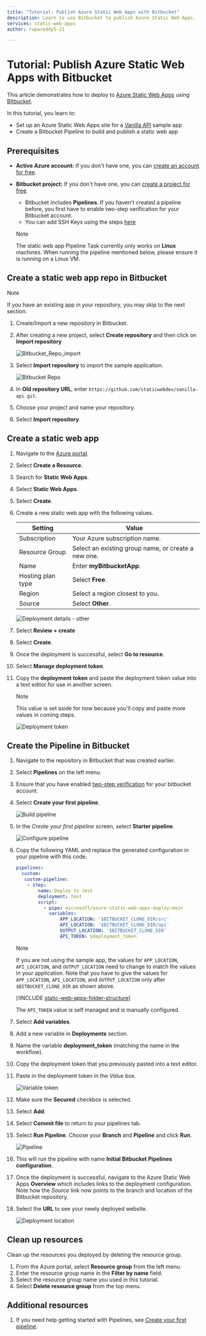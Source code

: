 ```yaml
---
title: "Tutorial: Publish Azure Static Web Apps with Bitbucket"
description: Learn to use Bitbucket to publish Azure Static Web Apps.
services: static-web-apps
author: rupareddy5-21

---
```


# Tutorial: Publish Azure Static Web Apps with Bitbucket

This article demonstrates how to deploy to [Azure Static Web Apps](./overview.md) using [Bitbucket](https://bitbucket.org/).

In this tutorial, you learn to:

- Set up an Azure Static Web Apps site for a [Vanilla API](https://github.com/staticwebdev/vanilla-api.git) sample app
- Create a Bitbucket Pipeline to build and publish a static web app

## Prerequisites

- **Active Azure account:** If you don't have one, you can [create an account for free](https://azure.microsoft.com/free/).
- **Bitbucket project:** If you don't have one, you can [create a project for free](https://confluence.atlassian.com/bitbucketserver/creating-projects-776639848.html).
  - Bitbucket includes **Pipelines**.  If you haven't created a pipeline before, you first have to enable two-step verification for your Bitbucket account.
  - You can add SSH Keys using the steps [here](https://support.atlassian.com/bitbucket-cloud/docs/set-up-an-ssh-key/)
  
  
   > [!NOTE]
   > The static web app Pipeline Task currently only works on **Linux** machines. When running the pipeline mentioned below, please ensure it is running on a Linux VM.

## Create a static web app repo in Bitbucket

  > [!NOTE]
  > If you have an existing app in your repository, you may skip to the next section.

1. Create/Import a new repository in Bitbucket.

1. After creating a new project, select **Create repository** and then click on **Import repository**
 
    ![Bitbucket_Repo_import](media/publish-bitbucket/import-repo.jpeg)

1. Select **Import repository** to import the sample application.
  
    ![Bitbucket Repo](media/publish-bitbucket/bitbucket-repo.png) 

1. In **Old repository URL**, enter `https://github.com/staticwebdev/vanilla-api.git`.

1. Choose your project and name your repository.

1. Select **Import repository**.

## Create a static web app

1. Navigate to the [Azure portal](https://portal.azure.com).

1. Select **Create a Resource**.

1. Search for **Static Web Apps**.

1. Select **Static Web Apps**.

1. Select **Create**.

1. Create a new static web app with the following values.

    | Setting | Value |
    |---|---|
    | Subscription | Your Azure subscription name. |
    | Resource Group | Select an existing group name, or create a new one. |
    | Name | Enter **myBitbucketApp**. |
    | Hosting plan type | Select **Free**. |
    | Region | Select a region closest to you. |
    | Source | Select **Other**. |

    ![Deployment details - other](media/publish-bitbucket/azure-portal-static-web-apps-bitbucket.png)


1. Select **Review + create**

1. Select **Create**.

1. Once the deployment is successful, select **Go to resource**.

1. Select **Manage deployment token**.

1. Copy the **deployment token** and paste the deployment token value into a text editor for use in another screen.

    > [!NOTE]
    > This value is set aside for now because you'll copy and paste more values in coming steps.

    ![Deployment token](media/publish-bitbucket/deployment-token.png)

## Create the Pipeline in Bitbucket

1. Navigate to the repository in Bitbucket that was created earlier.

2. Select **Pipelines** on the left menu.

3. Ensure that you have enabled [two-step verification](https://github.com/rupareddy5-21/bitbucket-documentation#prerequisites) for your bitbucket account.

4. Select **Create your first pipeline**.

    ![Build pipeline](media/publish-bitbucket/select-pipeline.png)

5. In the *Create your first pipeline* screen, select **Starter pipeline**.

    ![Configure pipeline](media/publish-bitbucket/starter-pipeline.png)

6. Copy the following YAML and replace the generated configuration in your pipeline with this code.

    ```yaml
    pipelines:
      custom:
       custom-pipeline:
        - step: 
            name: Deploy to test
            deployment: test
            script:
              - pipe: microsoft/azure-static-web-apps-deploy:main
                variables:
                    APP_LOCATION: '$BITBUCKET_CLONE_DIR/src'
                    API_LOCATION: '$BITBUCKET_CLONE_DIR/api'
                    OUTPUT_LOCATION: '$BITBUCKET_CLONE_DIR'
                    API_TOKEN: $deployment_token
    ```

    > [!NOTE]
    > If you are not using the sample app, the values for `APP_LOCATION`, `API_LOCATION`, and `OUTPUT_LOCATION` need  to change to match the values in your application.
    > Note that you have to give the values for `APP_LOCATION`, `API_LOCATION`, and `OUTPUT_LOCATION` only after `$BITBUCKET_CLONE_DIR` as shown above.

    [!INCLUDE [static-web-apps-folder-structure](../../blob/main/includes/static-web-apps-folder-structure)]

    The `API_TOKEN` value is self managed and is manually configured.

7. Select **Add variables**.

8. Add a new variable in **Deployments** section.

9. Name the variable **deployment_token** (matching the name in the workflow).

10. Copy the deployment token that you previously pasted into a text editor.

11. Paste in the deployment token in the _Value_ box.

    ![Variable token](media/publish-bitbucket/variable-token2.png)

12. Make sure the **Secured** checkbox is selected.

13. Select **Add**.

14. Select **Commit file** to return to your pipelines tab.

15. Select **Run Pipeline**. Choose your **Branch** and **Pipeline** and click **Run**.

    ![Pipeline](media/publish-bitbucket/run-pipeline.png)

16. This will run the pipeline with name **Initial Bitbucket Pipelines configuration**.

17. Once the deployment is successful, navigate to the Azure Static Web Apps **Overview** which includes links to the deployment configuration. Note how the _Source_ link now points to the branch and location of the Bitbucket repository.

18. Select the **URL** to see your newly deployed website.

    ![Deployment location](media/publish-bitbucket/deployment-location.png)

## Clean up resources

Clean up the resources you deployed by deleting the resource group.

1. From the Azure portal, select **Resource group** from the left menu.
2. Enter the resource group name in the **Filter by name** field.
3. Select the resource group name you used in this tutorial.
4. Select **Delete resource group** from the top menu.


## Additional resources

1. If you need help getting started with Pipelines, see [Create your first pipeline](https://support.atlassian.com/bitbucket-cloud/docs/get-started-with-bitbucket-pipelines/).

